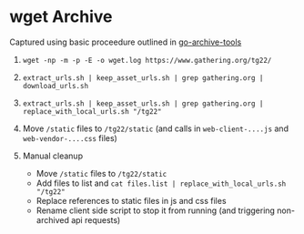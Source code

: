 # wget Archive

Captured using basic proceedure outlined in [go-archive-tools](https://github.com/gathering/go-archive-tools)

1. `wget -np -m -p -E -o wget.log https://www.gathering.org/tg22/`
2. `extract_urls.sh | keep_asset_urls.sh | grep gathering.org | download_urls.sh`
3. `extract_urls.sh | keep_asset_urls.sh | grep gathering.org | replace_with_local_urls.sh "/tg22"`
4. Move `/static` files to `/tg22/static` (and calls in `web-client-....js` and `web-vendor-....css` files)
4. Manual cleanup

   - Move `/static` files to `/tg22/static`
   - Add files to list and `cat files.list | replace_with_local_urls.sh "/tg22"`
   - Replace references to static files in js and css files
   - Rename client side script to stop it from running (and triggering non-archived api requests)
